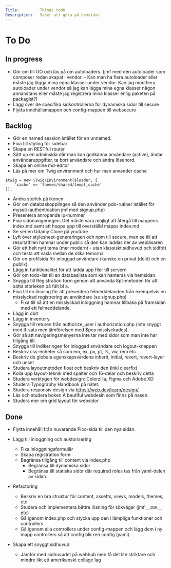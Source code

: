 ```yaml
---
Title:         Things todo
Description:   Saker att göra på hemsidan
---
```

To Do
===================================================================================================

In progress
---------------------------------------------------------------------------------------------------
* Gör om till OO och läs på om autoloaders. (jmf med den autoloader som composer redan skapat i vendor. - Kan man ha flera autoloader eller måste jag lägga mina egna klasser under vendor. Kan jag modifiera autoloader under vendor så jag kan lägga mina egna klasser någon annanstans eller måste jag registrera mina klasser enlig paketen på packagist?)
* Lägg över de specifika sidkontrollerna för dynamiska sidor till secure
* Flytta innehållsmappen och config-mappen till websecure



Backlog
---------------------------------------------------------------------------------------------------
* Gör en named session istället för en unnamed.
* Fixa till styling för sidebar
* Skapa en RESTful router
* Sätt up en adminsida där man kan godkänna användare (active), ändar användaruppgifter, ta bort användare  och ändra lösenord.
* Skapa en online md-editor
* Läs på mer om Twig envirenment och hur man använder cache
~~~
$twig = new \Twig\Environment($loader, [
    'cache' => 'themes/shared/templ_cache'
]);
~~~
* Ändra storlek på ikonen 
* Gör om databaskopplingen så den använder pdo-rutiner istället för mysqli (authentication jmf med signup.php)
* Presentera anropande ip-nummer
* Fixa sidonavigeringen. Det måste vara möjligt att återgå till mappens index.md samt att hoppa upp till överställd mapps index.md
* Se serien Udamy Clone på youtube
* Lyft över stylesheet-genereringen och npm till secure, men se till att resultatfilen hamnar under public så den kan laddas ner av webläsaren
* Gör ett helt nytt tema (mer modernt - utan klassiskt sidhuvud och sidfot) och testa att växla mellan de olika temorna
* Gör en profilsida för inloggad användare (kanske en privat (dold) och en publik).
* Lägg in funktionalitet för att ladda upp filer till servern
* Gör om todo-list till en databaslista som kan hanteras via hemsidan.
* Snygga till Registration form genom att använda 8pt-metoden för att sätta storleken på fält bl a.
* Fixa till en lösning för att presentera felmeddelanden från exempelvis en misslyckad registrering av användare (se signup.php)
    * Fixa till så att en misslyckad inloggning hamnar tillbaka på framsidan med ett felmeddelande.
* Lägg in dbit
* Lägg in inventory
* Snygga till returen från authorize_user i authorization.php (inte snyggt med if-sats men jämförelsen med $pos misslyckades).
* Gör så att navigeringsmenyerna inte tar med sidor som man inte har tillgång till.
* Snygga till indikeringen för inloggad användare och logout-knappen
* Beskriv css-enheter så som em, ex, px, pt, %, vw, rem etc
* Beskriv de globala egenskapsvärdena inherit, initial, revert, revert-layer och unset
* Studera layoutmetoden float och beskriv den (inkl clearfix)
* Kolla upp layout-teknik med spalter och 16-delar och beskriv detta
* Studera verktygen för webdesign: Colorzilla, Figma och Adobe XD
* Studera Typography Handbook på nätet.
* Studera responsiv design via <https://web.dev/learn/design/>
* Läs och studera boken A beutiful webdesin som finns på nasen.
* Studera mer om grid layout för websidor

Done
---------------------------------------------------------------------------------------------------
* Flytta innehåll från nuvarande Pico-sida till den nya sidan.

* Lägg till inloggning och auktorisering
    * Fixa inloggningsformulär
    * Skapa registration form
    * Begränsa tillgång till content via index.php
        * Begränsa till dynamiska sidor
        * Begränsa till statiska sidor där required roles tas från yaml-delen av sidan.

* Refactoring
    * Beskriv en bra struktur för content, assetts, views, models, themes, etc
    * Studera och implementera bättre lösning för sökvägar (jmf `__DIR__` etc)
    * Gå igenom index.php och stycka upp den i lämpliga funktioner och controllers
    * Gå igenom alla controllers under config-mappen och lägg dem i ny mapp controllers så att config blir ren config (yaml).

* Skapa ett snyggt sidhuvud
    * Jämför med sidhuvudet på webhub men få det lite striktare och mindre likt ett amerikanskt collage lag
